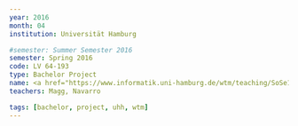 ```yaml
---
year: 2016
month: 04
institution: Universität Hamburg

#semester: Summer Semester 2016
semester: Spring 2016
code: LV 64-193
type: Bachelor Project
name: <a href="https://www.informatik.uni-hamburg.de/wtm/teaching/SoSe16_NNRobots_Pj.shtml" title="Details">Neuronale Netze f&uuml;r Roboter</a>
teachers: Magg, Navarro

tags: [bachelor, project, uhh, wtm]
---
```

